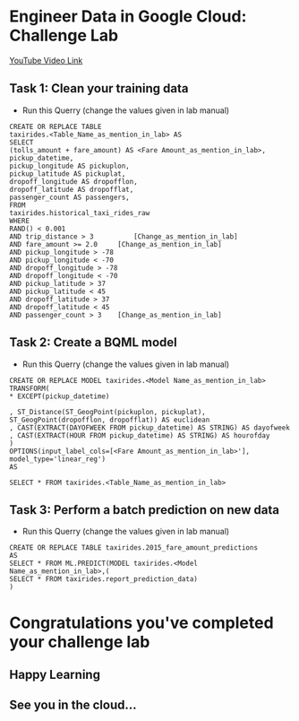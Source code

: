 # Engineer Data in Google Cloud: Challenge Lab

[YouTube Video Link](https://youtu.be/RldOlqOGQ_g)

## Task 1: Clean your training data
- Run this Querry (change the values given in lab manual)
```
CREATE OR REPLACE TABLE
taxirides.<Table_Name_as_mention_in_lab> AS
SELECT
(tolls_amount + fare_amount) AS <Fare Amount_as_mention_in_lab>,
pickup_datetime,
pickup_longitude AS pickuplon,
pickup_latitude AS pickuplat,
dropoff_longitude AS dropofflon,
dropoff_latitude AS dropofflat,
passenger_count AS passengers,
FROM
taxirides.historical_taxi_rides_raw
WHERE
RAND() < 0.001
AND trip_distance > 3          [Change_as_mention_in_lab]
AND fare_amount >= 2.0     [Change_as_mention_in_lab]
AND pickup_longitude > -78
AND pickup_longitude < -70
AND dropoff_longitude > -78
AND dropoff_longitude < -70
AND pickup_latitude > 37
AND pickup_latitude < 45
AND dropoff_latitude > 37
AND dropoff_latitude < 45
AND passenger_count > 3    [Change_as_mention_in_lab]
```
## Task 2: Create a BQML model
-  Run this Querry (change the values given in lab manual)
```
CREATE OR REPLACE MODEL taxirides.<Model Name_as_mention_in_lab>
TRANSFORM(
* EXCEPT(pickup_datetime)
 
, ST_Distance(ST_GeogPoint(pickuplon, pickuplat), ST_GeogPoint(dropofflon, dropofflat)) AS euclidean
, CAST(EXTRACT(DAYOFWEEK FROM pickup_datetime) AS STRING) AS dayofweek
, CAST(EXTRACT(HOUR FROM pickup_datetime) AS STRING) AS hourofday
)
OPTIONS(input_label_cols=[<Fare Amount_as_mention_in_lab>'], model_type='linear_reg')
AS
 
SELECT * FROM taxirides.<Table_Name_as_mention_in_lab>
```

## Task 3: Perform a batch prediction on new data
-  Run this Querry (change the values given in lab manual)
```
CREATE OR REPLACE TABLE taxirides.2015_fare_amount_predictions
AS
SELECT * FROM ML.PREDICT(MODEL taxirides.<Model Name_as_mention_in_lab>,(
SELECT * FROM taxirides.report_prediction_data)
)
```

# Congratulations you've completed your challenge lab
## Happy Learning
## See you in the cloud...

